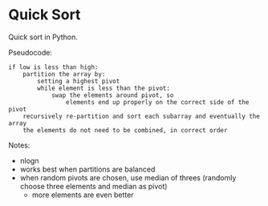 # Quick Sort
Quick sort in Python.

Pseudocode:
```text
if low is less than high:
    partition the array by:
        setting a highest pivot
        while element is less than the pivot:
            swap the elements around pivot, so
                elements end up properly on the correct side of the pivot
    recursively re-partition and sort each subarray and eventually the array
    the elements do not need to be combined, in correct order
```

Notes:
- nlogn
- works best when partitions are balanced
- when random pivots are chosen, use median of threes (randomly choose three elements and median as pivot)
    - more elements are even better